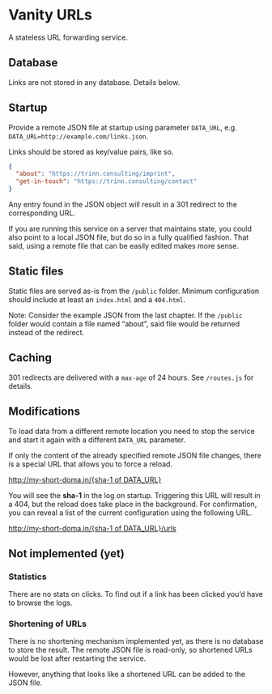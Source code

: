 # Vanity URLs

A stateless URL forwarding service.

## Database

Links are not stored in any database. Details below.

## Startup

Provide a remote JSON file at startup using parameter ``DATA_URL``, e.g. ``DATA_URL=http://example.com/links.json``.

Links should be stored as key/value pairs, like so.

```JSON
{
  "about": "https://trinn.consulting/imprint",
  "get-in-touch": "https://trinn.consulting/contact"
}
```

Any entry found in the JSON object will result in a 301 redirect to the corresponding URL.

If you are running this service on a server that maintains state, you could also point to a local JSON file, but do so in a fully qualified fashion. That said, using a remote file that can be easily edited makes more sense.  

## Static files

Static files are served as-is from the ``/public`` folder. Minimum configuration should include at least an ``index.html`` and a ``404.html``.

Note: Consider the example JSON from the last chapter. If the ``/public`` folder would contain a file named “about”, said file would be returned instead of the redirect.

## Caching

301 redirects are delivered with a ``max-age`` of 24 hours. See ``/routes.js`` for details.

## Modifications

To load data from a different remote location you need to stop the service and start it again with a different ``DATA_URL`` parameter.

If only the content of the already specified remote JSON file changes, there is a special URL that allows you to force a reload.

[http://my-short-doma.in/{sha-1 of DATA_URL}](#)

You will see the __sha-1__ in the log on startup. Triggering this URL will result in a 404, but the reload does take place in the background. For confirmation, you can reveal a list of the current configuration using the following URL.

[http://my-short-doma.in/{sha-1 of DATA_URL}/urls](#)


## Not implemented (yet)

### Statistics

There are no stats on clicks. To find out if a link has been clicked you’d have to browse the logs. 

### Shortening of URLs

There is no shortening mechanism implemented yet, as there is no database to store the result. The remote JSON file is read-only, so shortened URLs would be lost after restarting the service.

However, anything that looks like a shortened URL can be added to the JSON file.
